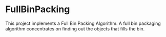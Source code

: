 # FullBinPacking
This project implements a Full Bin Packing Algorithm. A full bin packaging algorithm concentrates on finding out the objects that fills the bin.
